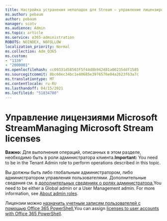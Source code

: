 ```yaml
---
title: Настройка устранения неполадок для Stream — управление лицензированием потоков
ms.author: pebaum
author: pebaum
manager: scotv
ms.audience: Admin
ms.topic: article
ms.service: o365-administration
ROBOTS: NOINDEX, NOFOLLOW
localization_priority: Normal
ms.collection: Adm_O365
ms.custom:
- "1339"
- "2800001"
ms.openlocfilehash: cc09331d58503f5f44d8b942d81a00235ddf1585
ms.sourcegitcommit: 8bc60ec34bc1e40685e3976576e04a2623f63a7c
ms.translationtype: MT
ms.contentlocale: ru-RU
ms.lasthandoff: 04/15/2021
ms.locfileid: "51834780"
---
```

# <a name="managing-microsoft-stream-licenses"></a><span data-ttu-id="e2491-102">Управление лицензиями Microsoft Stream</span><span class="sxs-lookup"><span data-stu-id="e2491-102">Managing Microsoft Stream licenses</span></span>

<span data-ttu-id="e2491-103">**Важно:** Для выполнения операций, описанных в этом разделе, необходимо быть в роли администратора клиента.</span><span class="sxs-lookup"><span data-stu-id="e2491-103">**Important:** You need to be in the Tenant Admin role to perform operations described in this topic.</span></span>

<span data-ttu-id="e2491-104">Вы должны быть либо глобальным администратором, либо администратором управления пользователями. Дополнительные сведения см. в [дополнительных сведениях о ролях администратора.](https://docs.microsoft.com/microsoft-365/admin/add-users/about-admin-roles)</span><span class="sxs-lookup"><span data-stu-id="e2491-104">You need to be either a Global admin or a User Management admin. For more information, see [About admin roles](https://docs.microsoft.com/microsoft-365/admin/add-users/about-admin-roles).</span></span>

<span data-ttu-id="e2491-105">Лицензии можно [назначить учетным записям пользователей с помощью Office 365 PowerShell.](https://go.microsoft.com/fwlink/p/?linkid=850410)</span><span class="sxs-lookup"><span data-stu-id="e2491-105">You can assign [licenses to user accounts with Office 365 PowerShell](https://go.microsoft.com/fwlink/p/?linkid=850410).</span></span>
